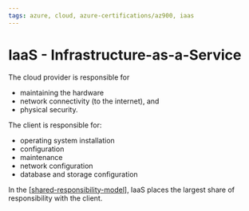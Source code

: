 ```yaml
---
tags: azure, cloud, azure-certifications/az900, iaas
---
```


# IaaS - Infrastructure-as-a-Service

The cloud provider is responsible for

- maintaining the hardware
- network connectivity (to the internet), and
- physical security.

The client is responsible for:

- operating system installation
- configuration
- maintenance
- network configuration
- database and storage configuration

In the [[shared-responsibility-model]], IaaS places the largest share of responsibility with the client.

[//begin]: # "Autogenerated link references for markdown compatibility"
[shared-responsibility-model]: shared-responsibility-model.md "Shared Responsibility Model"
[//end]: # "Autogenerated link references"
